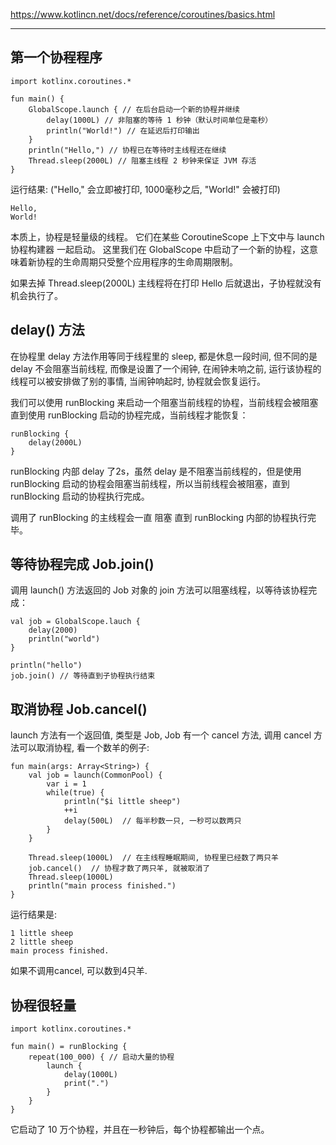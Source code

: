 https://www.kotlincn.net/docs/reference/coroutines/basics.html

---

## 第一个协程程序

```
import kotlinx.coroutines.*

fun main() {
    GlobalScope.launch { // 在后台启动一个新的协程并继续
        delay(1000L) // 非阻塞的等待 1 秒钟（默认时间单位是毫秒）
        println("World!") // 在延迟后打印输出
    }
    println("Hello,") // 协程已在等待时主线程还在继续
    Thread.sleep(2000L) // 阻塞主线程 2 秒钟来保证 JVM 存活
}
```

运行结果: ("Hello," 会立即被打印, 1000毫秒之后, "World!" 会被打印)

```
Hello, 
World!
```

本质上，协程是轻量级的线程。 它们在某些 CoroutineScope 上下文中与 launch 协程构建器 一起启动。 这里我们在 GlobalScope 中启动了一个新的协程，这意味着新协程的生命周期只受整个应用程序的生命周期限制。

如果去掉 Thread.sleep(2000L) 主线程将在打印 Hello 后就退出，子协程就没有机会执行了。

## delay() 方法

在协程里 delay 方法作用等同于线程里的 sleep, 都是休息一段时间, 但不同的是 delay 不会阻塞当前线程, 而像是设置了一个闹钟, 在闹钟未响之前, 运行该协程的线程可以被安排做了别的事情, 当闹钟响起时, 协程就会恢复运行。

我们可以使用 runBlocking 来启动一个阻塞当前线程的协程，当前线程会被阻塞直到使用 runBlocking 启动的协程完成，当前线程才能恢复：

```
runBlocking {
    delay(2000L)
}
```

runBlocking 内部 delay 了2s，虽然 delay 是不阻塞当前线程的，但是使用 runBlocking 启动的协程会阻塞当前线程，所以当前线程会被阻塞，直到 runBlocking 启动的协程执行完成。

调用了 runBlocking 的主线程会一直 阻塞 直到 runBlocking 内部的协程执行完毕。

## 等待协程完成 Job.join()

调用 launch() 方法返回的 Job 对象的 join 方法可以阻塞线程，以等待该协程完成：

```
val job = GlobalScope.lauch {
    delay(2000)
    println("world")
}

println("hello")
job.join() // 等待直到子协程执行结束
```

## 取消协程 Job.cancel()

launch 方法有一个返回值, 类型是 Job, Job 有一个 cancel 方法, 调用 cancel 方法可以取消协程, 看一个数羊的例子:

```
fun main(args: Array<String>) {
    val job = launch(CommonPool) {
        var i = 1
        while(true) {
            println("$i little sheep")
            ++i
            delay(500L)  // 每半秒数一只, 一秒可以数两只
        }
    }

    Thread.sleep(1000L)  // 在主线程睡眠期间, 协程里已经数了两只羊
    job.cancel()  // 协程才数了两只羊, 就被取消了
    Thread.sleep(1000L)
    println("main process finished.")
}
```

运行结果是:

```
1 little sheep
2 little sheep
main process finished.
```

如果不调用cancel, 可以数到4只羊.

## 协程很轻量

```
import kotlinx.coroutines.*
​
fun main() = runBlocking {
    repeat(100_000) { // 启动大量的协程
        launch {
            delay(1000L)
            print(".")
        }
    }
}
```

它启动了 10 万个协程，并且在一秒钟后，每个协程都输出一个点。
